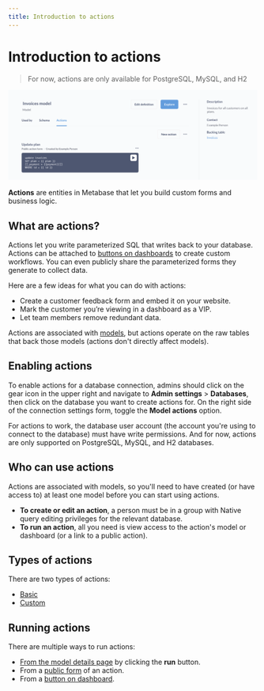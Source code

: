 ```yaml
---
title: Introduction to actions
---
```


# Introduction to actions

> For now, actions are only available for PostgreSQL, MySQL, and H2 

![Example action](./images/example-action.png)

**Actions** are entities in Metabase that let you build custom forms and business logic.

## What are actions?

Actions let you write parameterized SQL that writes back to your database. Actions can be attached to [buttons on dashboards](../dashboards/actions.md) to create custom workflows. You can even publicly share the parameterized forms they generate to collect data.

Here are a few ideas for what you can do with actions:

- Create a customer feedback form and embed it on your website.
- Mark the customer you’re viewing in a dashboard as a VIP.
- Let team members remove redundant data.

Actions are associated with [models](../data-modeling/models.md), but actions operate on the raw tables that back those models (actions don't directly affect models).

## Enabling actions

To enable actions for a database connection, admins should click on the gear icon in the upper right and navigate to **Admin settings** > **Databases**, then click on the database you want to create actions for. On the right side of the connection settings form, toggle the **Model actions** option. 

For actions to work, the database user account (the account you're using to connect to the database) must have write permissions. And for now, actions are only supported on PostgreSQL, MySQL, and H2 databases.

## Who can use actions

Actions are associated with models, so you'll need to have created (or have access to) at least one model before you can start using actions.

- **To create or edit an action**, a person must be in a group with Native query editing privileges for the relevant database.
-  **To run an action**, all you need is view access to the action's model or dashboard (or a link to a public action).

## Types of actions

There are two types of actions:

- [Basic](./basic.md)
- [Custom](./custom.md)

## Running actions

There are multiple ways to run actions:

- [From the model details page](../data-modeling/models.md#model-detail-page) by clicking the **run** button.
- From a [public form](./custom.md#make-public) of an action.
- From a [button on dashboard](../dashboards/actions.md).

